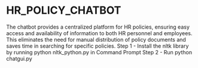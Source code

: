 # HR_POLICY_CHATBOT
The chatbot provides a centralized platform for HR policies, ensuring easy access and availability of information to both HR personnel and employees. This eliminates the need for manual distribution of policy documents and saves time in searching for specific policies.
Step 1 - Install the nltk library by running python nltk_python.py in Command Prompt 
Step 2 - Run python chatgui.py
